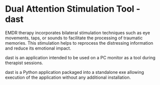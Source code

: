 # Dual Attention Stimulation Tool - dast

EMDR therapy incorporates bilateral stimulation techniques such as eye movements, taps, or sounds to facilitate the processing of traumatic memories. This stimulation helps to reprocess the distressing information and reduce its emotional impact.

dast is an application intended to be used on a PC monitor as a tool during therapist sessions.

dast is a Python application packaged into a standalone exe allowing execution of the application without any additional installation.
